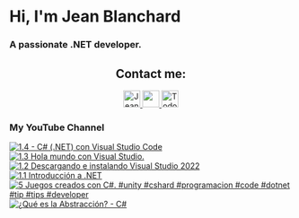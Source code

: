    # Hi, I'm Jean Blanchard
### A passionate .NET developer.



<h2 align="center">Contact me:</h2>

<p align="center">
  <a href="https://www.linkedin.com/in/jeanpblanchard/">
    <img src="https://www.vectorlogo.zone/logos/linkedin/linkedin-icon.svg" alt="Jean Blanchard's LinkedIn Profile" height="30" width="30">
  </a>
      <a href="mailto:ijeanpierrebp@gmail.com">
    <img src="https://www.vectorlogo.zone/logos/gmail/gmail-icon.svg" height="30" width="30">
  </a>
  <a href="https://www.youtube.com/@todoconnet">
    <img src="https://www.vectorlogo.zone/logos/youtube/youtube-icon.svg" alt="Todo con .NET YouTube Channel" height="30" width="30">
  </a>
  


</p>


### My YouTube Channel
<!-- BEGIN YOUTUBE-CARDS -->
[![1.4 - C# (.NET) con Visual Studio Code](https://ytcards.demolab.com/?id=aWuIcKRmaEQ&title=1.4+-+C%23+%28.NET%29+con+Visual+Studio+Code&lang=en&timestamp=1725171331&background_color=%230d1117&title_color=%23ffffff&stats_color=%23dedede&max_title_lines=1&width=250&border_radius=5 "1.4 - C# (.NET) con Visual Studio Code")](https://www.youtube.com/watch?v=aWuIcKRmaEQ)
[![1.3 Hola mundo con Visual Studio.](https://ytcards.demolab.com/?id=g_05vmtm7Go&title=1.3+Hola+mundo+con+Visual+Studio.&lang=en&timestamp=1724908795&background_color=%230d1117&title_color=%23ffffff&stats_color=%23dedede&max_title_lines=1&width=250&border_radius=5 "1.3 Hola mundo con Visual Studio.")](https://www.youtube.com/watch?v=g_05vmtm7Go)
[![1.2 Descargando e instalando Visual Studio 2022](https://ytcards.demolab.com/?id=XQRhqyAVjC0&title=1.2+Descargando+e+instalando+Visual+Studio+2022&lang=en&timestamp=1724613007&background_color=%230d1117&title_color=%23ffffff&stats_color=%23dedede&max_title_lines=1&width=250&border_radius=5 "1.2 Descargando e instalando Visual Studio 2022")](https://www.youtube.com/watch?v=XQRhqyAVjC0)
[![1.1 Introducción a .NET](https://ytcards.demolab.com/?id=RVjLd7OB9sw&title=1.1+Introducci%C3%B3n+a+.NET&lang=en&timestamp=1724448291&background_color=%230d1117&title_color=%23ffffff&stats_color=%23dedede&max_title_lines=1&width=250&border_radius=5 "1.1 Introducción a .NET")](https://www.youtube.com/watch?v=RVjLd7OB9sw)
[![5 Juegos creados con C#.       #unity #cshard #programacion #code #dotnet #tip #tips #developer](https://ytcards.demolab.com/?id=H8iXjj1MCx0&title=5+Juegos+creados+con+C%23.+++++++%23unity+%23cshard+%23programacion+%23code+%23dotnet+%23tip+%23tips+%23developer&lang=en&timestamp=1686659577&background_color=%230d1117&title_color=%23ffffff&stats_color=%23dedede&max_title_lines=1&width=250&border_radius=5 "5 Juegos creados con C#.       #unity #cshard #programacion #code #dotnet #tip #tips #developer")](https://www.youtube.com/watch?v=H8iXjj1MCx0)
[![¿Qué es la Abstracción? - C#](https://ytcards.demolab.com/?id=AMsRzZqSeHM&title=%C2%BFQu%C3%A9+es+la+Abstracci%C3%B3n%3F+-+C%23&lang=en&timestamp=1685498298&background_color=%230d1117&title_color=%23ffffff&stats_color=%23dedede&max_title_lines=1&width=250&border_radius=5 "¿Qué es la Abstracción? - C#")](https://www.youtube.com/watch?v=AMsRzZqSeHM)
<!-- END YOUTUBE-CARDS -->
